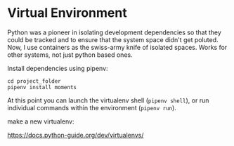 # Virtual Environment

Python was a pioneer in isolating development dependencies so that they could be tracked and to ensure that the system space didn't get poluted. Now, I use containers as the swiss-army knife of isolated spaces. Works for other systems, not just python based ones. 

Install dependencies using pipenv:

    cd project_folder
    pipenv install moments

At this point you can launch the virtualenv shell (`pipenv shell`), or run individual commands within the environment (`pipenv run`). 


make a new virtualenv:

https://docs.python-guide.org/dev/virtualenvs/

